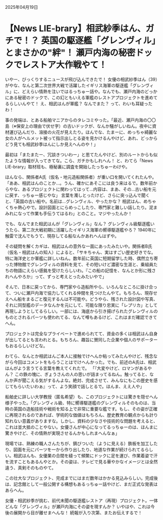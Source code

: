 2025年04月19日

# 【News LIE-brary】相武紗季はん、ガチで！？ 英国の駆逐艦「グレンヴィル」とまさかの"絆"！ 瀬戸内海の秘密ドックでレストア大作戦やて！

いやー、びっくりするニュースが飛び込んできたで！ 女優の相武紗季はん（39）がやな、なんと第二次世界大戦で活躍したイギリス海軍の駆逐艦「グレンヴィル」に、どえらい情熱を注いではるっちゅー話や。なんでも、瀬戸内海のどっかにある秘密のドックで、この幻ともいえる軍艦のレストアプロジェクトを進めてるらしいんやて！ え、相武はんが軍艦？ なんでまた？ って、わいも耳疑ったわ！

事の発端は、とある船舶マニアからのタレコミやった。「最近、瀬戸内海の〇〇島（※保安上の理由で伏せ字）の古いドックが、なんか騒がしいねん。夜中に資材運び込んだり、溶接の火花が見えたり。ほんでな、たまーに、めっちゃ綺麗な女の人がヘルメット被って指示出しとる姿を見かけるんやけど、あれ、どっからどう見ても相武紗季はんにしか見えへんのや！」

最初は「またまたー、冗談きついわー」と思てたんやけど、別のルートからも似たような情報が入ってきてな。こら、ガチかもしれへん！ と、わてら「News LIE-brary」取材班も、極秘裏に調査を開始したっちゅーわけや。

ほんなら、関係者A氏（仮名・地元造船関係者）が重い口を開いてくれたんや。「ああ、相武はんのことか…。うん、確かにあそこには良う来はるで。数年前からやな、あるプロジェクトに関わってはって…内容は、まあ、その…古い船を元に戻す、っちゅー感じやな」 言葉を濁しとったけど、さらに突っ込んで聞くと、「英国の古い船や。名前は…グレンヴィル、やったかな？ 相武はん、めちゃくちゃ熱心やで。設計図面とにらめっこしたり、専門家と難しい話したり。泥まみれになって作業も手伝うてはるわ」とのこと。マジやったんか！

でも、なんでまた相武はんが「グレンヴィル」なん？ グレンヴィル級駆逐艦いうたら、第二次大戦初期に活躍したイギリス海軍の嚮導駆逐艦やろ？ 1940年に触雷で沈んでもうて、現存してる船なんかあれへんはずや。

その疑問を解くカギは、相武はんの意外な一面にあったみたいや。関係者B氏（仮名・相武はんの知人）によると、「サキちゃん、実はすごい歴史好きでな。特に海洋史とか軍艦に詳しいねん。数年前に英国に短期留学した時、偶然立ち寄った博物館でグレンヴィルの資料を見て、その短いけど濃密な生涯と、乗組員たちの物語にえらい感銘を受けたらしいわ。『この船の記憶を、なんとか形に残されへんやろか』って、ずっと考えとったみたいやで」

そんで、日本に戻ってから、専門家やら造船所やら、いろんなところに掛け合って、ついに瀬戸内海で協力してくれる仲間を見つけたんやて。もちろん、現存せえへん船をまるごと復元するんは不可能や。どうやら、残された設計図や写真、それに同型艦のデータなんかを元にして、可能な限り忠実に「レプリカ」として再現しようとしてるらしい。一部には、海底から引き揚げられたグレンヴィルのものとされるパーツも使われてる、なんて噂もあるけど、これはまだ確認できてへん。

プロジェクトは完全なプライベートで進められてて、資金の多くは相武はん自身が出してるとも言われとる。もちろん、趣旨に賛同した企業や個人のサポーターもおるらしいけどな。

わてら、なんとか相武はんご本人に接触でけへんか粘ってみたんやけど、残念ながら今回はコメントをもらうことはでけへんかった。でも、前述のA氏は、相武はんがよう言うてる言葉を教えてくれたで。
「『大変やけど、ロマンがあるやん？ この鉄の塊に、ぎょうさんの人の思いが詰まってるねん。触ってると、なんか声が聞こえる気がするんよな。絶対、完成させて、みんなにもこの歴史を感じてもらいたいわぁ』って、よう笑顔で話しとるで。ほんま、ええ人や」

船舶史に詳しい大学教授（匿名希望）も、このプロジェクトには驚きを隠せへん様子やった。「グレンヴィル級、特に嚮導駆逐艦のグレンヴィルそのものは、当時の英国の造船技術や戦術を知る上で非常に重要な艦です。もし、その姿が正確に再現されるのであれば、学術的な価値はもちろん、歴史教育の観点からも計り知れない意義がありますな。しかし、資料の少なさや技術的な問題を考えると、これは並大抵のことやない。女優さんが中心になってるっちゅーのは、ほんまに驚きやけど、その情熱が実現させるんかもしれまへんなぁ」

現場では、熟練の職人さんたちが、錆びついた（ように見える）鉄板を加工したり、図面を元にパーツを一から作り出したり、地道な作業が続けられてるらしい。相武はんも、女優業の合間を縫って頻繁にドックに足を運び、作業着姿で汗を流すこともあるんやとか。その姿は、テレビで見る華やかなイメージとは全然違う、真剣そのものやて。

この壮大なプロジェクト、完成までにはまだ数年はかかる見込みらしい。完成後は、記念館として一般公開する構想もあるっちゅー話やけど、まだ正式な発表はあらへん。

女優・相武紗季が挑む、前代未聞の駆逐艦レストア（再現）プロジェクト。一体どんな「グレンヴィル」が瀬戸内海にその姿を現すんか？ いやはや、これは今後の展開から目が離せまへんな！ 続報が入り次第、またお伝えするで！
